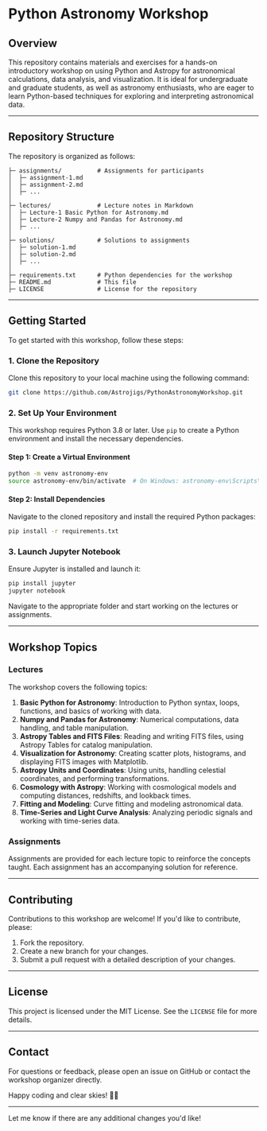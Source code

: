 # Python Astronomy Workshop

## Overview

This repository contains materials and exercises for a hands-on introductory workshop on using Python and Astropy for astronomical calculations, data analysis, and visualization. It is ideal for undergraduate and graduate students, as well as astronomy enthusiasts, who are eager to learn Python-based techniques for exploring and interpreting astronomical data.

---

## Repository Structure

The repository is organized as follows:

```
├─ assignments/          # Assignments for participants
│  ├─ assignment-1.md
│  ├─ assignment-2.md
│  ├─ ...
│
├─ lectures/             # Lecture notes in Markdown
│  ├─ Lecture-1 Basic Python for Astronomy.md
│  ├─ Lecture-2 Numpy and Pandas for Astronomy.md
│  ├─ ...
│
├─ solutions/            # Solutions to assignments
│  ├─ solution-1.md
│  ├─ solution-2.md
│  ├─ ...
│
├─ requirements.txt      # Python dependencies for the workshop
├─ README.md             # This file
├─ LICENSE               # License for the repository
```

---

## Getting Started

To get started with this workshop, follow these steps:

### 1. Clone the Repository
Clone this repository to your local machine using the following command:
```bash
git clone https://github.com/Astrojigs/PythonAstronomyWorkshop.git
```

### 2. Set Up Your Environment
This workshop requires Python 3.8 or later. Use `pip` to create a Python environment and install the necessary dependencies.

#### Step 1: Create a Virtual Environment
```bash
python -m venv astronomy-env
source astronomy-env/bin/activate  # On Windows: astronomy-env\Scripts\activate
```

#### Step 2: Install Dependencies
Navigate to the cloned repository and install the required Python packages:
```bash
pip install -r requirements.txt
```

### 3. Launch Jupyter Notebook
Ensure Jupyter is installed and launch it:
```bash
pip install jupyter
jupyter notebook
```
Navigate to the appropriate folder and start working on the lectures or assignments.

---

## Workshop Topics

### Lectures
The workshop covers the following topics:
1. **Basic Python for Astronomy**: Introduction to Python syntax, loops, functions, and basics of working with data.
2. **Numpy and Pandas for Astronomy**: Numerical computations, data handling, and table manipulation.
3. **Astropy Tables and FITS Files**: Reading and writing FITS files, using Astropy Tables for catalog manipulation.
4. **Visualization for Astronomy**: Creating scatter plots, histograms, and displaying FITS images with Matplotlib.
5. **Astropy Units and Coordinates**: Using units, handling celestial coordinates, and performing transformations.
6. **Cosmology with Astropy**: Working with cosmological models and computing distances, redshifts, and lookback times.
7. **Fitting and Modeling**: Curve fitting and modeling astronomical data.
8. **Time-Series and Light Curve Analysis**: Analyzing periodic signals and working with time-series data.

### Assignments
Assignments are provided for each lecture topic to reinforce the concepts taught. Each assignment has an accompanying solution for reference.

---

## Contributing

Contributions to this workshop are welcome! If you'd like to contribute, please:
1. Fork the repository.
2. Create a new branch for your changes.
3. Submit a pull request with a detailed description of your changes.

---

## License

This project is licensed under the MIT License. See the `LICENSE` file for more details.

---

## Contact

For questions or feedback, please open an issue on GitHub or contact the workshop organizer directly.

Happy coding and clear skies! 🚀✨

---

Let me know if there are any additional changes you'd like!
